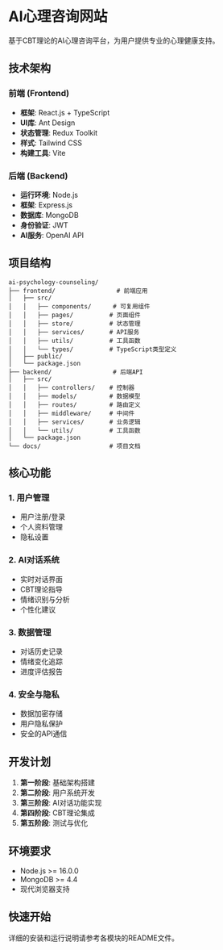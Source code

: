 # AI心理咨询网站

基于CBT理论的AI心理咨询平台，为用户提供专业的心理健康支持。

## 技术架构

### 前端 (Frontend)
- **框架**: React.js + TypeScript
- **UI库**: Ant Design
- **状态管理**: Redux Toolkit
- **样式**: Tailwind CSS
- **构建工具**: Vite

### 后端 (Backend)
- **运行环境**: Node.js
- **框架**: Express.js
- **数据库**: MongoDB
- **身份验证**: JWT
- **AI服务**: OpenAI API

## 项目结构

```
ai-psychology-counseling/
├── frontend/                 # 前端应用
│   ├── src/
│   │   ├── components/      # 可复用组件
│   │   ├── pages/          # 页面组件
│   │   ├── store/          # 状态管理
│   │   ├── services/       # API服务
│   │   ├── utils/          # 工具函数
│   │   └── types/          # TypeScript类型定义
│   ├── public/
│   └── package.json
├── backend/                 # 后端API
│   ├── src/
│   │   ├── controllers/    # 控制器
│   │   ├── models/         # 数据模型
│   │   ├── routes/         # 路由定义
│   │   ├── middleware/     # 中间件
│   │   ├── services/       # 业务逻辑
│   │   └── utils/          # 工具函数
│   └── package.json
└── docs/                   # 项目文档
```

## 核心功能

### 1. 用户管理
- 用户注册/登录
- 个人资料管理
- 隐私设置

### 2. AI对话系统
- 实时对话界面
- CBT理论指导
- 情绪识别与分析
- 个性化建议

### 3. 数据管理
- 对话历史记录
- 情绪变化追踪
- 进度评估报告

### 4. 安全与隐私
- 数据加密存储
- 用户隐私保护
- 安全的API通信

## 开发计划

1. **第一阶段**: 基础架构搭建
2. **第二阶段**: 用户系统开发
3. **第三阶段**: AI对话功能实现
4. **第四阶段**: CBT理论集成
5. **第五阶段**: 测试与优化

## 环境要求

- Node.js >= 16.0.0
- MongoDB >= 4.4
- 现代浏览器支持

## 快速开始

详细的安装和运行说明请参考各模块的README文件。